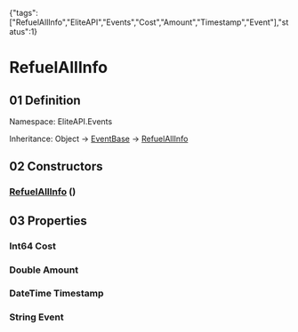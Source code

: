 {"tags":["RefuelAllInfo","EliteAPI","Events","Cost","Amount","Timestamp","Event"],"status":1}

# RefuelAllInfo

## 01 Definition

Namespace: <span class='code'>EliteAPI.Events</span>

Inheritance: <span class='code'>Object</span> → <span class='code'>[EventBase](../../EliteAPI/Events/EventBase.html)</span> → <span class='code'>[RefuelAllInfo](../../EliteAPI/Events/RefuelAllInfo.html)</span>

## 02 Constructors

### <span class='code'>[RefuelAllInfo](../../EliteAPI/Events/RefuelAllInfo.html)</span> ()

## 03 Properties

### <span class='code'>Int64</span> Cost

### <span class='code'>Double</span> Amount

### <span class='code'>DateTime</span> Timestamp

### <span class='code'>String</span> Event

